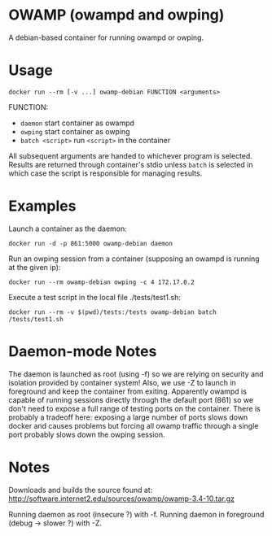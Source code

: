 # OWAMP (owampd and owping)

A debian-based container for running owampd or owping.

# Usage

```
docker run --rm [-v ...] owamp-debian FUNCTION <arguments>
```

FUNCTION:
* `daemon` start container as owampd
* `owping` start container as owping
* `batch <script>` run `<script>` in the container

All subsequent arguments are handed to whichever
program is selected.
Results are returned through container's stdio unless `batch` is selected
in which case the script is responsible for managing results.

# Examples

Launch a container as the daemon:
```
docker run -d -p 861:5000 owamp-debian daemon
```

Run an owping session from a container (supposing an owampd is running at the given ip):
```
docker run --rm owamp-debian owping -c 4 172.17.0.2
```

Execute a test script in the local file ./tests/test1.sh:
```
docker run --rm -v $(pwd)/tests:/tests owamp-debian batch /tests/test1.sh
```

# Daemon-mode Notes
  The daemon is launched as root (using -f) so we are relying on
  security and isolation provided by container system!
  Also, we use -Z to launch in foreground and keep the container
  from exiting.
  Apparently owampd is capable of running sessions directly through the default port (861)
  so we don't need to expose a full range of testing ports on the container.
  There is probably a tradeoff here: exposing a large number of ports slows down docker
  and causes problems but forcing all owamp traffic through a single port probably
  slows down the owping session.

# Notes

Downloads and builds the source found at:
  http://software.internet2.edu/sources/owamp/owamp-3.4-10.tar.gz

Running daemon as root (insecure ?) with -f.
Running daemon in foreground (debug -> slower ?) with -Z.
